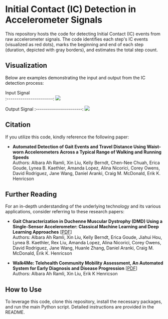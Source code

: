 # Initial Contact (IC) Detection in Accelerometer Signals

This repository hosts the code for detecting Initial Contact (IC) events from raw accelerometer signals. The code identifies each step's IC events (visualized as red dots), marks the beginning and end of each step (duration, depicted with gray borders), and estimates the total step count.

## Visualization
Below are examples demonstrating the input and output from the IC detection process:

Input Signal             
:-----------------------:
![](https://albara.ramli.net/download/xin.liu/dmd/ic/in.png)

Output Signal
:-----------------------:
![](https://albara.ramli.net/download/xin.liu/dmd/ic/out.png)

## Citation
If you utilize this code, kindly reference the following paper:

- **Automated Detection of Gait Events and Travel Distance Using Waist-worn Accelerometers Across a Typical Range of Walking and Running Speeds**\
Authors: Albara Ah Ramli, Xin Liu, Kelly Berndt, Chen-Nee Chuah, Erica Goude, Lynea B. Kaethler, Amanda Lopez, Alina Nicorici, Corey Owens, David Rodriguez, Jane Wang, Daniel Aranki, Craig M. McDonald, Erik K. Henricson

## Further Reading
For an in-depth understanding of the underlying technology and its various applications, consider referring to these research papers:

- **Gait Characterization in Duchenne Muscular Dystrophy (DMD) Using a Single-Sensor Accelerometer: Classical Machine Learning and Deep Learning Approaches** [[PDF](https://example.com/link_to_second_paper)]\
Authors: Albara Ah Ramli, Xin Liu, Kelly Berndt, Erica Goude, Jiahui Hou, Lynea B. Kaethler, Rex Liu, Amanda Lopez, Alina Nicorici, Corey Owens, David Rodriguez, Jane Wang, Huanle Zhang, Daniel Aranki, Craig M. McDonald, Erik K. Henricson

- **Walk4Me: Telehealth Community Mobility Assessment, An Automated System for Early Diagnosis and Disease Progression** [[PDF](https://arxiv.org/abs/2305.05543)]\
Authors: Albara Ah Ramli, Xin Liu, Erik K Henricson

## How to Use
To leverage this code, clone this repository, install the necessary packages, and run the main Python script. Detailed instructions are provided in the README.
